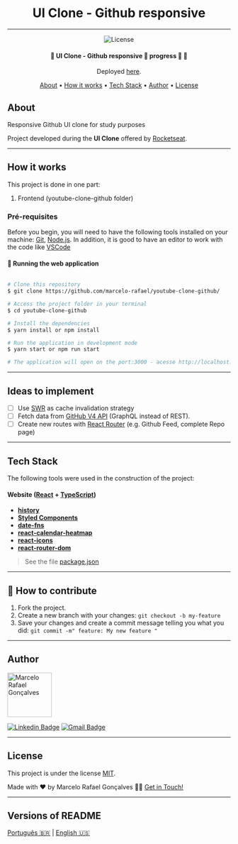 <h1 align="center">
UI Clone - Github responsive
</h1>

<hr>

<p align="center">
    
   <img alt="License" src="https://img.shields.io/badge/license-MIT-brightgreen">
   
</p>

<h4 align="center"> 
	🚧  UI Clone - Github responsive 🚀 progress 🚀 🚧
</h4>
<p align="center">Deployed <a href="https://youtube-clone-github.netlify.app/">here</a>.</p>

<p align="center">
 <a href="#about">About</a> •
 <a href="#how-it-works">How it works</a> • 
 <a href="#tech-stack">Tech Stack</a> • 
 <a href="#author">Author</a> • 
 <a href="#user-content-license">License</a>
</p>

## About

Responsive Github UI clone for study purposes


Project developed during the **UI Clone** offered by [Rocketseat](https://www.youtube.com/watch?v=iLEbGQXsg3k&list=PL85ITvJ7FLohTZv9cC5-PrZ39Q3cugWqp&index=5&t=4111s).

---

## How it works

This project is done in one part:

1. Frontend (youtube-clone-github folder)

### Pré-requisites

Before you begin, you will need to have the following tools installed on your machine:
[Git](https://git-scm.com), [Node.js](https://nodejs.org/en/).
In addition, it is good to have an editor to work with the code like [VSCode](https://code.visualstudio.com/)

#### 🧭 Running the web application

```bash

# Clone this repository
$ git clone https://github.com/marcelo-rafael/youtube-clone-github/

# Access the project folder in your terminal
$ cd youtube-clone-github

# Install the dependencies
$ yarn install or npm install

# Run the application in development mode
$ yarn start or npm run start

# The application will open on the port:3000 - acesse http://localhost:3000

```

---

## Ideas to implement

- [ ] Use [SWR](https://swr.vercel.app/) as cache invalidation strategy
- [ ] Fetch data from [GitHub V4 API](https://docs.github.com/en/graphql) (GraphQL instead of REST).
- [ ] Create new routes with [React Router](https://reactrouter.com/web/guides/quick-start) (e.g. Github Feed, complete Repo page)

---

## Tech Stack

The following tools were used in the construction of the project:

#### **Website**  ([React](https://reactjs.org/)  +  [TypeScript](https://www.typescriptlang.org/))

-   **[history](https://github.com/ReactTraining/history)**
-   **[Styled Components](https://github.com/styled-components/styled-components)**
-   **[date-fns](https://github.com/date-fns/date-fns)**
-   **[react-calendar-heatmap](https://github.com/kevinsqi/react-calendar-heatmap)**
-   **[react-icons](https://react-icons.github.io/react-icons/)**
-   **[react-router-dom](https://reactrouter.com/web/guides/quick-start)**

> See the file  [package.json](https://github.com/marcelo-rafael/youtube-clone-github/blob/master/package.json)

---

## 💪 How to contribute

1. Fork the project.
2. Create a new branch with your changes: `git checkout -b my-feature`
3. Save your changes and create a commit message telling you what you did: `git commit -m" feature: My new feature "`

---

## Author

<img  border-radius="50px" src="https://avatars0.githubusercontent.com/u/29902777?s=460&u=61d43667f33a45eb000a2af216e4abeb2d4a6717&v=4" width="100px" alt="Marcelo Rafael Gonçalves"/>

[![Linkedin Badge](https://img.shields.io/badge/-Marcelo-blue?style=flat-square&logo=Linkedin&logoColor=white&link=https://www.linkedin.com/in/marcelo-rafael-gonçalves/)](https://www.linkedin.com/in/marcelo-rafael-gonçalves/) 
[![Gmail Badge](https://img.shields.io/badge/-marcelo.rafael.goncalves@gmail.com-c14438?style=flat-square&logo=Gmail&logoColor=white&link=mailto:marcelo.rafael.goncalves@gmail.com)](mailto:marcelo.rafael.goncalves@gmail.com)

---

## License

This project is under the license [MIT](./LICENSE).


Made with ❤️ by Marcelo Rafael Gonçalves 👋🏽 [Get in Touch!](https://www.linkedin.com/in/marcelo-rafael-gonçalves/)

---

##  Versions of README

[Português 🇧🇷](./README.md)  |  [English 🇺🇸](./README-en.md)
